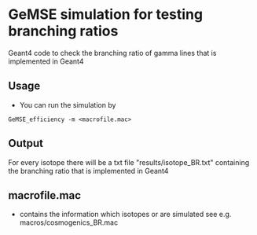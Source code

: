 GeMSE simulation for testing branching ratios
======
Geant4 code to check the branching ratio of gamma lines that is implemented in Geant4

## Usage
* You can run the simulation by
```
GeMSE_efficiency -m <macrofile.mac>
```

## Output
For every isotope there will be a txt file "results/isotope_BR.txt" containing the branching ratio that is implemented in Geant4

## macrofile.mac
* contains the information which isotopes or are simulated see e.g. macros/cosmogenics_BR.mac
